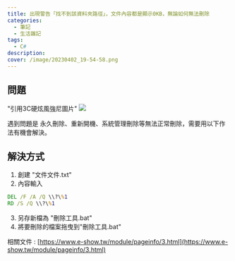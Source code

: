```yaml
---
title: 出現警告「找不到該資料夾路徑」，文件內容都是顯示0KB，無論如何無法刪除
categories: 
  - 筆記 
  - 生活雜記
tags: 
  - C#
description:
cover: /image/20230402_19-54-58.png
---
```

## 問題
"引用3C硬炫風強尼圖片"
![](/image/20230402_19-54-58.png)

遇到問題是 永久刪除、重新開機、系統管理刪除等無法正常刪除，需要用以下作法有機會解決。

## 解決方式
1. 創建 "文件文件.txt"
2. 內容輸入
```bat
DEL /F /A /Q \\?\%1
RD /S /Q \\?\%1
```
3. 另存新檔為 "刪除工具.bat"
4. 將要刪除的檔案拖曳到"刪除工具.bat"


相關文件 : [https://www.e-show.tw/module/pageinfo/3.html](https://www.e-show.tw/module/pageinfo/3.html)
